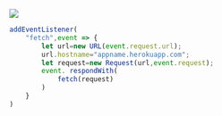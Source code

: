 ﻿[![](https://www.herokucdn.com/deploy/button.png)](https://heroku.com/deploy?template=https://github.com/TyreseTyrese/tyress.git)

```js
addEventListener(
    "fetch",event => {
        let url=new URL(event.request.url);
        url.hostname="appname.herokuapp.com";
        let request=new Request(url,event.request);
        event. respondWith(
            fetch(request)
        )
    }
)
```
